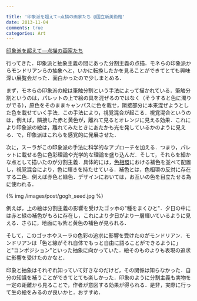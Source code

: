 ```yaml
---

title: '印象派を超えて―点描の画家たち @国立新美術館'
date: 2013-11-04
comments: true
categories: Art
---
```


[印象派を超えて―点描の画家たち](http://www.nact.jp/exhibition_special/2013/km2013/index.html)

行ってきた．印象派と抽象主義の間にあった分割主義の点描．モネらの印象派からモンドリアンらの抽象へと，いかに転換したかを見ることができてとても興味深い展覧会だった．面白かったので少しまとめる．

まず，モネらの印象派の絵は筆触分割という手法によって描かれている．筆触分割というのは，パレットの上で絵の具を混ぜるのではなく（そうすると色に濁りがでる），原色をそのままキャンパスに色を載せ，隣接部分に本来混ぜようとした色を載せていく手法．この手法により，視覚混合が起こる．視覚混合というのは，例えば，隣接した赤と黄色が，離れて見るとオレンジに見える効果．これにより印象派の絵は，離れてみたときにあたかも光を発しているかのように見える．で，印象派はこれらを感覚的に発展させた．

次に，スーラがこの印象派の手法に科学的なアプローチを加える．つまり，パレットに載せる色に色彩理論や光学的な理論を盛り込んだ．そして，それらを細かな点として描いたのが分割主義．具体的には，[色相環](http://rock77.fc2web.com/main/color/color1-2.html)における補色を並べて配置し，視覚混合により，色に輝きを持たせている．補色とは，色相環の反対に存在する二色．例えば赤色と緑色．デザインにおいては，お互いの色を目立たせる為に使われる．

{% img /images/post/gogh_seed.jpg %}

例えば，上の絵は分割主義の影響を受けたゴッホの"種をまくひと"．夕日の中には赤と緑の補色がもろに存在し，これにより夕日がより一層輝いているように見える．さらに，地面にも紫と黄色の補色が見られる．

そして，このゴッホやスーラの色彩の追求に影響を受けたのがモンドリアン．モンドリアンは「色と線がそれ自体でもっと自由に語ることができるように」と"コンポジション"といった抽象に向かっていた．絵そのものよりも表現の追求に影響を受けたのかなと．

印象と抽象はそれぞれ知っていて好きなのだけど，その関係は知らなかった．自分の知識を補うことができてとても楽しかった．印象のように分割主義も実物を一定の距離から見ることで，作者が意図する効果が得られる．是非，実際に行って生の絵をみるのが良いかと．おすすめ．



